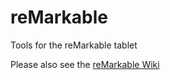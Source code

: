 # reMarkable
Tools for the reMarkable tablet

Please also see the [reMarkable Wiki](http://www.remarkablewiki.com/)
